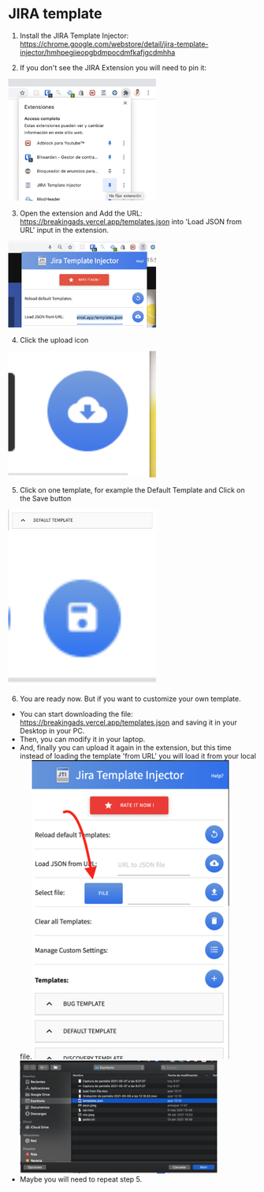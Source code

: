 # JIRA template

1. Install the JIRA Template Injector: https://chrome.google.com/webstore/detail/jira-template-injector/hmhpegjieopgbdmpocdmfkafjgcdmhha

2. If you don't see the JIRA Extension you will need to pin it:
<img src="./public/3.png" alt="./public/3.png" width="300"/>

3. Open the extension and Add the URL: https://breakingads.vercel.app/templates.json into 'Load JSON from URL' input in the extension.

<img src="./public/1.png" alt="./public/1.png" width="300"/>

4. Click the upload icon

<img src="./public/2.png" alt="./public/2.png" width="300"/>


5. Click on one template, for example the Default Template and Click on the Save button

<img src="./public/4.png" alt="./public/4.png" width="300"/>

   
<img src="./public/5.png" alt="./public/5.png" width="300"/>


6. You are ready now. But if you want to customize your own template.

- You can start downloading the file: https://breakingads.vercel.app/templates.json and saving it in your Desktop in your PC.
- Then, you can modify it in your laptop.
- And, finally you can upload it again in the extension, but this time instead of loading the template 'from URL' you will load it from your local file.<img src="./public/6.png" alt="./public/6.png" width="400"/><img src="./public/7.png" alt="./public/7.png" width="400"/>
- Maybe you will need to repeat step 5.
